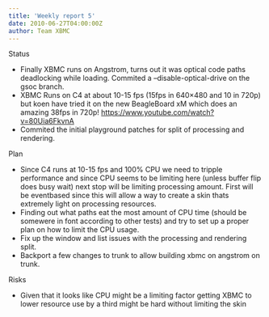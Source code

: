 ```yaml
---
title: 'Weekly report 5'
date: 2010-06-27T04:00:00Z
author: Team XBMC
---
```

Status

 
 * Finally XBMC runs on Angstrom, turns out it was optical code paths deadlocking while loading. Commited a –disable-optical-drive on the gsoc branch.
 * XBMC Runs on C4 at about 10-15 fps (15fps in 640×480 and 10 in 720p) but koen have tried it on the new BeagleBoard xM which does an amazing 38fps in 720p! <https://www.youtube.com/watch?v=80Uia6FkvnA>
 * Commited the initial playground patches for split of processing and rendering.
 
 Plan

 
 * Since C4 runs at 10-15 fps and 100% CPU we need to tripple performance and since CPU seems to be limiting here (unless buffer flip does busy wait) next stop will be limiting processing amount. First will be eventbased since this will allow a way to create a skin thats extremely light on processing resources.
 * Finding out what paths eat the most amount of CPU time (should be somewere in font according to other tests) and try to set up a proper plan on how to limit the CPU usage.
 * Fix up the window and list issues with the processing and rendering split.
 * Backport a few changes to trunk to allow building xbmc on angstrom on trunk.
 
 Risks

 
 * Given that it looks like CPU might be a limiting factor getting XBMC to lower resource use by a third might be hard without limiting the skin
 
 